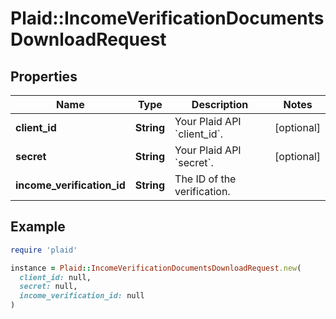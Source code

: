 # Plaid::IncomeVerificationDocumentsDownloadRequest

## Properties

| Name | Type | Description | Notes |
| ---- | ---- | ----------- | ----- |
| **client_id** | **String** | Your Plaid API &#x60;client_id&#x60;. | [optional] |
| **secret** | **String** | Your Plaid API &#x60;secret&#x60;. | [optional] |
| **income_verification_id** | **String** | The ID of the verification. |  |

## Example

```ruby
require 'plaid'

instance = Plaid::IncomeVerificationDocumentsDownloadRequest.new(
  client_id: null,
  secret: null,
  income_verification_id: null
)
```

